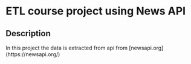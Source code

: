 <h1>ETL course project using News API</h1>
<h2>Description</h2>
In this project the data is extracted from api from [newsapi.org](https://newsapi.org/)

